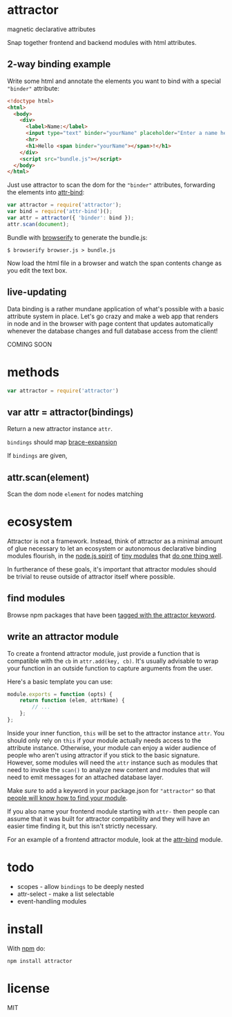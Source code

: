 # attractor

magnetic declarative attributes

Snap together frontend and backend modules with html attributes.

## 2-way binding example

Write some html and annotate the elements you want to bind with a special
`"binder"` attribute:

``` html
<!doctype html>
<html>
  <body>
    <div>
      <label>Name:</label>
      <input type="text" binder="yourName" placeholder="Enter a name here">
      <hr>
      <h1>Hello <span binder="yourName"></span>!</h1>
    </div>
    <script src="bundle.js"></script>
  </body>
</html>
```

Just use attractor to scan the dom for the `"binder"` attributes, forwarding the
elements into [attr-bind](https://npmjs.org/package/attr-bind):

``` js
var attractor = require('attractor');
var bind = require('attr-bind')();
var attr = attractor({ 'binder': bind });
attr.scan(document);
```

Bundle with [browserify](http://browserify.org) to generate the bundle.js:

```
$ browserify browser.js > bundle.js
```

Now load the html file in a browser and watch the span contents change as you
edit the text box.

## live-updating

Data binding is a rather mundane application of what's possible with a basic
attribute system in place. Let's go crazy and make a web app that renders in
node and in the browser with page content that updates automatically whenever
the database changes and full database access from the client!

COMING SOON

# methods

``` js
var attractor = require('attractor')
```

## var attr = attractor(bindings)

Return a new attractor instance `attr`.

`bindings` should map
[brace-expansion](https://npmjs.org/package/brace-expansion)

If `bindings` are given, 

## attr.scan(element)

Scan the dom node `element` for nodes matching

# ecosystem

Attractor is not a framework. Instead, think of attractor as a minimal amount of
glue necessary to let an ecosystem or autonomous declarative binding modules
flourish, in the [node.js spirit](https://github.com/rvagg/node-levelup) of
[tiny modules](http://voxeljs.com) that
[do one thing well](http://www.faqs.org/docs/artu/ch01s06.html).

In furtherance of these goals, it's important that attractor modules should be
trivial to reuse outside of attractor itself where possible.

## find modules

Browse npm packages that have been
[tagged with the attractor keyword](https://npmjs.org/browse/keyword/attractor).

## write an attractor module

To create a frontend attractor module, just provide a function that is
compatible with the `cb` in `attr.add(key, cb)`. It's usually advisable to wrap
your function in an outside function to capture arguments from the user.

Here's a basic template you can use:

``` js
module.exports = function (opts) {
    return function (elem, attrName) {
        // ...
    };
};
```

Inside your inner function, `this` will be set to the attractor instance `attr`.
You should only rely on `this` if your module actually needs access to the
attribute instance. Otherwise, your module can enjoy a wider audience of people
who aren't using attractor if you stick to the basic signature. However, some
modules will need the `attr` instance such as modules that need to invoke the
`scan()` to analyze new content and modules that will need to emit messages for
an attached database layer.

Make *sure* to add a keyword in your package.json for `"attractor"` so that
[people will know how to find your module](https://npmjs.org/browse/keyword/attractor).

If you also name your frontend module starting with `attr-` then people can
assume that it was built for attractor compatibility and they will have an
easier time finding it, but this isn't strictly necessary.

For an example of a frontend attractor module, look at the
[attr-bind](https://npmjs.org/package/attr-bind) module.

# todo

* scopes - allow `bindings` to be deeply nested
* attr-select - make a list selectable
* event-handling modules

# install

With [npm](https://npmjs.org) do:

```
npm install attractor
```

# license

MIT
